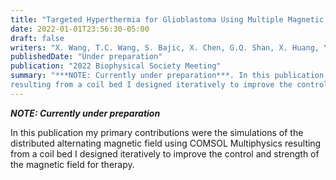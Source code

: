 ```yaml
---
title: "Targeted Hyperthermia for Glioblastoma Using Multiple Magnetic Tweezer System"
date: 2022-01-01T23:56:30-05:00
draft: false
writers: "X. Wang, T.C. Wang, S. Bajic, X. Chen, G.Q. Shan, X. Huang, Y. Sun"
publishedDate: "Under preparation"
publication: "2022 Biophysical Society Meeting"
summary: "***NOTE: Currently under preparation***. In this publication my primary contributions were the simulations of the distributed alternating magnetic field using COMSOL Multiphysics
resulting from a coil bed I designed iteratively to improve the control and strength of the magnetic field for therapy."
---
```


***NOTE: Currently under preparation***

In this publication my primary contributions were the simulations of the distributed alternating magnetic field using COMSOL Multiphysics resulting from a coil bed I designed iteratively to improve the control and strength of the magnetic field for therapy.
